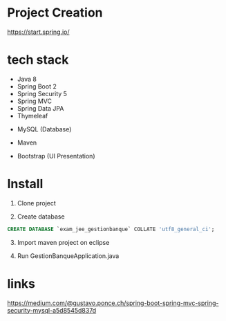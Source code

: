 

# Project Creation

https://start.spring.io/

# tech stack

* Java 8
* Spring Boot 2
* Spring Security 5
* Spring MVC
* Spring Data JPA
* Thymeleaf

- MySQL (Database)

- Maven

- Bootstrap (UI Presentation)


# Install

1. Clone project

2. Create database

```sql
CREATE DATABASE `exam_jee_gestionbanque` COLLATE 'utf8_general_ci';
```

3. Import maven project on eclipse

4. Run GestionBanqueApplication.java

# links
https://medium.com/@gustavo.ponce.ch/spring-boot-spring-mvc-spring-security-mysql-a5d8545d837d

